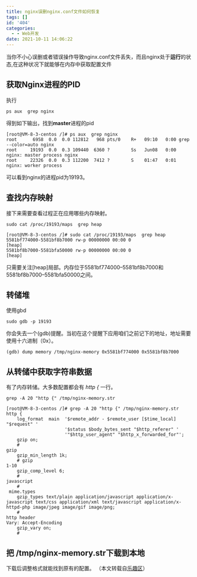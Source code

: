 ```yaml
---
title: nginx误删nginx.conf文件如何恢复
tags: []
id: '404'
categories:
  - - Web开发
date: 2021-10-11 14:06:22
---
```

当你不小心误删或者错误操作导致nginx.conf文件丢失，而且nginx处于**运行**的状态,在这种状况下就能够在内存中获取配置文件
## 获取Nginx进程的PID
执行
```shell
ps aux  grep nginx
```
得到如下输出，找到**master**进程的pid
```shell
[root@VM-8-3-centos /]# ps aux  grep nginx
root      6958  0.0  0.0 112812   968 pts/0    R+   09:10   0:00 grep --color=auto nginx
root     19193  0.0  0.3 109440  6360 ?        Ss   Jun08   0:00 nginx: master process nginx
root     22326  0.0  0.3 112200  7412 ?        S    01:47   0:01 nginx: worker process
```
可以看到nginx的进程pid为19193。
## 查找内存映射
接下来需要查看过程正在应用哪些内存映射。
```shell
sudo cat /proc/19193/maps  grep heap
```
```shell
[root@VM-8-3-centos /]# sudo cat /proc/19193/maps  grep heap
5581bf774000-5581bf8b7000 rw-p 00000000 00:00 0                          [heap]
5581bf8b7000-5581bfa50000 rw-p 00000000 00:00 0                          [heap]
```
只需要关注\[heap\]局部。内存位于5581bf774000–5581bf8b7000和5581bf8b7000–5581bfa50000之间。
## 转储堆
使用gbd
```shell
sudo gdb -p 19193
```
你会失去一个(gdb)提醒。当初在这个提醒下应用咱们之前记下的地址，地址需要使用十六进制（0x）。
```shell
(gdb) dump memory /tmp/nginx-memory 0x5581bf774000 0x5581bf8b7000
```
## 从转储中获取字符串数据
有了内存转储。大多数配置都会有 _http {_ 一行。
```shell
grep -A 20 "http {" /tmp/nginx-memory.str
```
```shell
[root@VM-8-3-centos /]# grep -A 20 "http {" /tmp/nginx-memory.str
http {
    log_format  main  '$remote_addr - $remote_user [$time_local] "$request" '
                      '$status $body_bytes_sent "$http_referer" '
                      '"$http_user_agent" "$http_x_forwarded_for"';
    gzip on;
    # 
gzip
    gzip_min_length 1k;
    # gzip 
1-10
    gzip_comp_level 6;
    # 
javascript
    # 
 mime.types 
    gzip_types text/plain application/javascript application/x-javascript text/css application/xml text/javascript application/x-httpd-php image/jpeg image/gif image/png;
    # 
http header
Vary: Accept-Encoding
    gzip_vary on;
    # 
```
## 把 /tmp/nginx-memory.str下载到本地
下载后调整格式就能找到原有的配置。
（本文转载自[乐趣区](https://lequ7.com/guan-yu-nginx-wu-shan-nginxconf-wen-jian-ru-he-hui-fu.html)）
